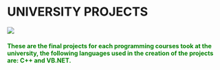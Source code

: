 # UNIVERSITY PROJECTS
<img src="https://www.rau.ro/wp-content/uploads/2021__-TOP-25-univ-RO-_BannerWeb-768x384.jpg"/>

<div>
    <h4 style="color: green;">These are the final projects for each programming courses took at the university, the following languages used in the creation of the projects are: C++ and VB.NET.</h4>
</div>
